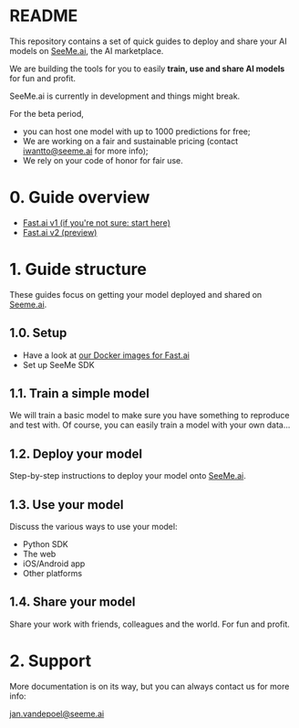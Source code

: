 # README #

This repository contains a set of quick guides to deploy and share your AI models on [SeeMe.ai](https://seeme.ai), the AI marketplace.

We are building the tools for you to easily **train, use and share AI models** for fun and profit.

SeeMe.ai is currently in development and things might break.

For the beta period, 

- you can host one model with up to 1000 predictions for free;
- We are working on a fair and sustainable pricing (contact iwantto@seeme.ai for more info);
- We rely on your code of honor for fair use.

# 0. Guide overview

* [Fast.ai v1 (if you're not sure: start here)](https://github.com/SeeMe-ai/fastai-quick-guides/blob/master/seeme-quick-guide-fastai-v1.ipynb)
* [Fast.ai v2 (preview)](https://github.com/SeeMe-ai/fastai-quick-guides/blob/master/seeme-quick-guide-fastai-v2.ipynb)

# 1. Guide structure #

These guides focus on getting your model deployed and shared on [Seeme.ai](https://seeme.ai).

## 1.0. Setup ##

* Have a look at [our Docker images for Fast.ai](https://hub.docker.com/u/seemeai)
* Set up SeeMe SDK

## 1.1. Train a simple model  ##

We will train a basic model to make sure you have something to reproduce and test with. Of course, you can easily train a model with your own data...

## 1.2. Deploy your model ##

Step-by-step instructions to deploy your model onto [SeeMe.ai](https://seeme.ai).

## 1.3. Use your model ##

Discuss the various ways to use your model:

- Python SDK
- The web
- iOS/Android app
- Other platforms

## 1.4. Share your model ##

Share your work with friends, colleagues and the world. For fun and profit.

# 2. Support #

More documentation is on its way, but you can always contact us for more info:

[jan.vandepoel@seeme.ai](mailto:jan.vandepoel@seeme.ai)
